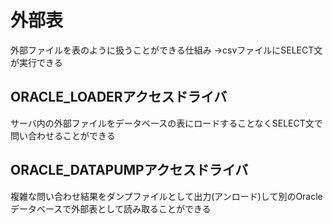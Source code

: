 # 外部表
外部ファイルを表のように扱うことができる仕組み
→csvファイルにSELECT文が実行できる
## ORACLE_LOADERアクセスドライバ
サーバ内の外部ファイルをデータベースの表にロードすることなくSELECT文で問い合わせることができる
## ORACLE_DATAPUMPアクセスドライバ
複雑な問い合わせ結果をダンプファイルとして出力(アンロード)して別のOracleデータベースで外部表として読み取ることができる